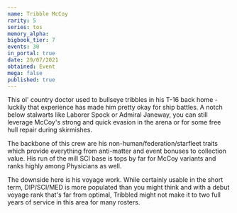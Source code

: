 ```yaml
---
name: Tribble McCoy
rarity: 5
series: tos
memory_alpha:
bigbook_tier: 7
events: 30
in_portal: true
date: 29/07/2021
obtained: Event
mega: false
published: true
---
```


This ol' country doctor used to bullseye tribbles in his T-16 back home - luckily that experience has made him pretty okay for ship battles. A notch below stalwarts like Laborer Spock or Admiral Janeway, you can still leverage McCoy's strong and quick evasion in the arena or for some free hull repair during skirmishes.

The backbone of this crew are his non-human/federation/starfleet traits which provide everything from anti-matter and event bonuses to collection value. His run of the mill SCI base is tops by far for McCoy variants and ranks highly among Physicians as well.

The downside here is his voyage work. While certainly usable in the short term, DIP/SCI/MED is more populated than you might think and with a debut voyage rank that's far from optimal, Tribbled might not make it to two full years of service in this area for many rosters.
